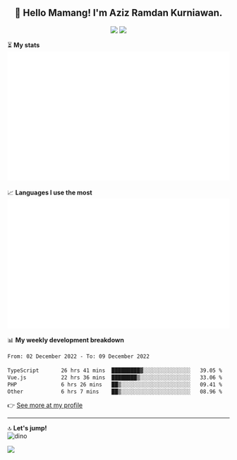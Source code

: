 <h2 align="center">👋 Hello Mamang! I'm Aziz Ramdan Kurniawan.</h2>  
<p align="center">
  <img src="https://komarev.com/ghpvc/?username=azizramdan">
  <img src="https://wakatime.com/badge/user/90056fa0-4c31-4eca-954e-2a3ac05896f9.svg">
</p>
    
⏳ **My stats**  
![](https://raw.githubusercontent.com/azizramdan/github-stats/master/generated/overview.svg#gh-dark-mode-only)

📈 **Languages I use the most**  
![](https://raw.githubusercontent.com/azizramdan/github-stats/master/generated/languages.svg#gh-dark-mode-only)

📊 **My weekly development breakdown**
<!--START_SECTION:waka-->

```text
From: 02 December 2022 - To: 09 December 2022

TypeScript       26 hrs 41 mins  █████████▓░░░░░░░░░░░░░░░   39.05 %
Vue.js           22 hrs 36 mins  ████████▒░░░░░░░░░░░░░░░░   33.06 %
PHP              6 hrs 26 mins   ██▒░░░░░░░░░░░░░░░░░░░░░░   09.41 %
Other            6 hrs 7 mins    ██▒░░░░░░░░░░░░░░░░░░░░░░   08.96 %
```

<!--END_SECTION:waka-->
👉 [See more at my profile](https://wakatime.com/@azizramdan)
***
🔝 **Let's jump!**  
![dino](https://raw.githubusercontent.com/azizramdan/azizramdan/master/dino.gif)  

![](https://hit.yhype.me/github/profile?user_id=27954794)
